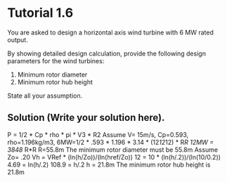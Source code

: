 # Tutorial 1.6

You are asked to design a horizontal axis wind turbine with 6 MW rated output.

By showing detailed design calculation, provide the following design parameters for the wind turbines:

1. Minimum rotor diameter
1. Minimum rotor hub height

State all your assumption.

## Solution (Write your solution here).
P = 1/2 * Cp *  rho * pi * V3 * R2
Assume V= 15m/s, Cp=0.593, rho=1.196kg/m3,
6MW=1/2 * .593 * 1.196 * 3.14 * (12*12*12) * R*R
12MW = 3848* R*R
R=55.8m
The minimum rotor diameter must be 55.8m
Assume Zo= .20
Vh = VRef * (ln(h/Zo))/(ln(href/Zo))
12 = 10 * (ln(h/.2))/(ln(10/0.2))
4.69 = ln(h/.2)
108.9 = h/.2
h = 21.8m
The minimum rotor hub height is 21.8m
